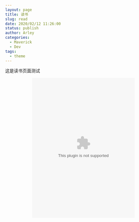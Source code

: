 ```yaml
---
layout: page
title: 读书
slug: read
date: 2020/02/12 11:26:00
status: publish
author: Arley
categories: 
  - Maverick
  - Dev
tags: 
  - theme
---
```

这是读书页面测试
<center><embed src="//music.163.com/style/swf/widget.swf?sid=2974012353&type=0&auto=1&width=310&height=430" width="330" height="450"  allowNetworking="all"></embed></center>

